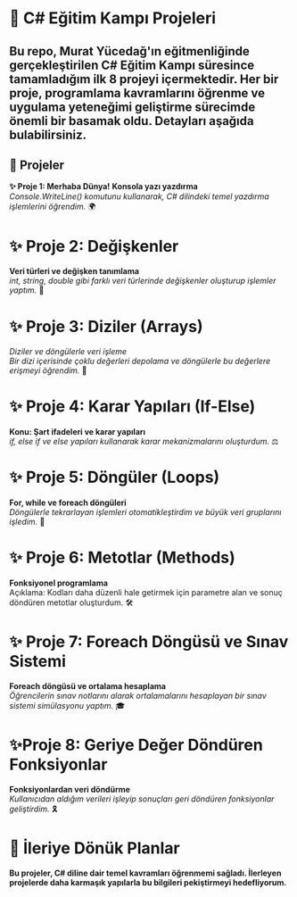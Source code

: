 # 🚀 C# Eğitim Kampı Projeleri
## Bu repo, Murat Yücedağ'ın eğitmenliğinde gerçekleştirilen C# Eğitim Kampı süresince tamamladığım ilk 8 projeyi içermektedir. Her bir proje, programlama kavramlarını öğrenme ve uygulama yeteneğimi geliştirme sürecimde önemli bir basamak oldu. Detayları aşağıda bulabilirsiniz.

## 📌 Projeler
**✨ Proje 1: Merhaba Dünya!** 
**Konsola yazı yazdırma** <br/>
*Console.WriteLine() komutunu kullanarak, C# dilindeki temel yazdırma işlemlerini öğrendim.* 🌍

# ✨ Proje 2: Değişkenler
**Veri türleri ve değişken tanımlama** <br/>
*int, string, double gibi farklı veri türlerinde değişkenler oluşturup işlemler yaptım.* 🔢

# ✨ Proje 3: Diziler (Arrays)
*Diziler ve döngülerle veri işleme*<br/>
*Bir dizi içerisinde çoklu değerleri depolama ve döngülerle bu değerlere erişmeyi öğrendim.* 🧩

# ✨ Proje 4: Karar Yapıları (If-Else)
**Konu: Şart ifadeleri ve karar yapıları**<br/>
*if, else if ve else yapıları kullanarak karar mekanizmalarını oluşturdum.* ⚖️

# ✨ Proje 5: Döngüler (Loops)
**For, while ve foreach döngüleri**<br/>
*Döngülerle tekrarlayan işlemleri otomatikleştirdim ve büyük veri gruplarını işledim.* 🔄

# ✨ Proje 6: Metotlar (Methods)
**Fonksiyonel programlama**<br/>
Açıklama: Kodları daha düzenli hale getirmek için parametre alan ve sonuç döndüren metotlar oluşturdum. 🛠️

# ✨ Proje 7: Foreach Döngüsü ve Sınav Sistemi
**Foreach döngüsü ve ortalama hesaplama**<br/>
*Öğrencilerin sınav notlarını alarak ortalamalarını hesaplayan bir sınav sistemi simülasyonu yaptım.* 🎓

# ✨Proje 8: Geriye Değer Döndüren Fonksiyonlar
**Fonksiyonlardan veri döndürme**<br/>
*Kullanıcıdan aldığım verileri işleyip sonuçları geri döndüren fonksiyonlar geliştirdim.* 🎗️

# 🚀 İleriye Dönük Planlar
**Bu projeler, C# diline dair temel kavramları öğrenmemi sağladı. İlerleyen projelerde daha karmaşık yapılarla bu bilgileri pekiştirmeyi hedefliyorum.**


